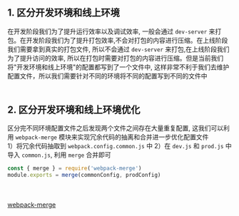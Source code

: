 ## 1. 区分开发环境和线上环境
在开发阶段我们为了提升运行效率以及调试效率, 一般会通过 `dev-server` 来打包。在开发阶段我们为了提升打包效率,不会对打包的内容进行压缩。在上线阶段我们需要拿到真实的打包文件, 所以不会通过 `dev-server` 来打包,在上线阶段我们为了提升访问的效率, 所以在打包时需要对打包的内容进行压缩。但是当前我们将"开发环境和线上环境"的配置都写到了一个文件中, 这样非常不利于我们去维护配置文件，所以我们需要针对不同的环境将不同的配置写到不同的文件中
<div style="margin-bottom: 50px;"></div>


## 2. 区分开发环境和线上环境优化
区分完不同环境配置文件之后发现两个文件之间存在大量重复配置, 这我们可以利用 `webpack-merge` 模块来实现冗余代码的抽离和合并进一步优化配置文件<br>
1）将冗余代码抽取到 `webpack.config.common.js` 中
2）在 `dev.js` 和 `prod.js` 中导入 `common.js`, 利用 `merge` 合并即可
```js
const { merge } = require('webpack-merge')
module.exports = merge(commonConfig, prodConfig)
```
<div style="margin-bottom: 50px;"></div>

[webpack-merge](https://www.npmjs.com/package/webpack-merge)